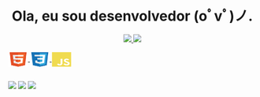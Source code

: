 <div align="center">
<h1>Ola, eu sou desenvolvedor (oﾟvﾟ)ノ.</h1>
</div>

<div align="center">
  <a href="https://github.com/cactorzz">
  <img width="42%" src="https://github-readme-stats.vercel.app/api?username=cactorzz&show_icons=true&theme=merko&include_all_commits=true&count_private=true"/>
  <img width="50%" src="https://github-readme-stats.vercel.app/api/top-langs/?username=cactorzz&layout=compact&langs_count=7&theme=merko"/>
</div>
  
<div style="display: inline_block"><br>
<img align="center" alt="Cactor-HTML" height="30" width="40" src="https://raw.githubusercontent.com/devicons/devicon/master/icons/html5/html5-original.svg">
<img align="center" alt="Cactor-CSS" height="30" width="40" src="https://raw.githubusercontent.com/devicons/devicon/master/icons/css3/css3-original.svg">
<img align="center" alt="Cactor-Js" height="30" width="40" src="https://raw.githubusercontent.com/devicons/devicon/master/icons/javascript/javascript-plain.svg">

##

 <a href="https://instagram.com/cactorz" target="_blank"><img src="https://img.shields.io/badge/-Instagram-%23E4405F?style=for-the-badge&logo=instagram&logoColor=white" target="_blank"></a>
 <a href="https://www.linkedin.com/in/cactorz" target="_blank"><img src="https://img.shields.io/badge/-LinkedIn-%230077B5?style=for-the-badge&logo=linkedin&logoColor=white" target="_blank"></a>
  <a href = "mailto:euhectorjimenez@gmail.com"><img src="https://img.shields.io/badge/-Gmail-%23333?style=for-the-badge&logo=gmail&logoColor=white" target="_blank"></a>
